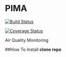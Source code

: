 # PIMA

[![Build Status](https://travis-ci.org/lubegamark/pima.svg?branch=master)](https://travis-ci.org/lubegamark/pima)

[![Coverage Status](https://coveralls.io/repos/github/lubegamark/pima/badge.svg?branch=master)](https://coveralls.io/github/lubegamark/pima?branch=master)

Air Quality Monitoring

##How To Install
**clone repo**
